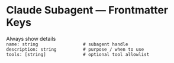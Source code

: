 # Claude Subagent — Frontmatter Keys

Always show details  
`name: string                 # subagent handle`  
`description: string          # purpose / when to use`  
`tools: [string]              # optional tool allowlist`
